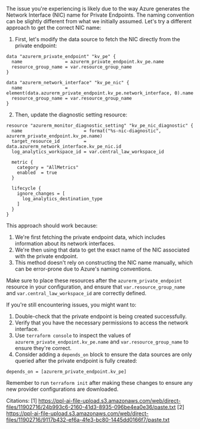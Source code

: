 The issue you're experiencing is likely due to the way Azure generates the Network Interface (NIC) name for Private Endpoints. The naming convention can be slightly different from what we initially assumed. Let's try a different approach to get the correct NIC name:

1. First, let's modify the data source to fetch the NIC directly from the private endpoint:

```hcl
data "azurerm_private_endpoint" "kv_pe" {
  name                = azurerm_private_endpoint.kv_pe.name
  resource_group_name = var.resource_group_name
}

data "azurerm_network_interface" "kv_pe_nic" {
  name                = element(data.azurerm_private_endpoint.kv_pe.network_interface, 0).name
  resource_group_name = var.resource_group_name
}
```

2. Then, update the diagnostic setting resource:

```hcl
resource "azurerm_monitor_diagnostic_setting" "kv_pe_nic_diagnostic" {
  name                       = format("%s-nic-diagnostic", azurerm_private_endpoint.kv_pe.name)
  target_resource_id         = data.azurerm_network_interface.kv_pe_nic.id
  log_analytics_workspace_id = var.central_law_workspace_id

  metric {
    category = "AllMetrics"
    enabled  = true
  }

  lifecycle {
    ignore_changes = [
      log_analytics_destination_type
    ]
  }
}
```

This approach should work because:

1. We're first fetching the private endpoint data, which includes information about its network interfaces.
2. We're then using that data to get the exact name of the NIC associated with the private endpoint.
3. This method doesn't rely on constructing the NIC name manually, which can be error-prone due to Azure's naming conventions.

Make sure to place these resources after the `azurerm_private_endpoint` resource in your configuration, and ensure that `var.resource_group_name` and `var.central_law_workspace_id` are correctly defined.

If you're still encountering issues, you might want to:

1. Double-check that the private endpoint is being created successfully.
2. Verify that you have the necessary permissions to access the network interface.
3. Use `terraform console` to inspect the values of `azurerm_private_endpoint.kv_pe.name` and `var.resource_group_name` to ensure they're correct.
4. Consider adding a `depends_on` block to ensure the data sources are only queried after the private endpoint is fully created:

```hcl
depends_on = [azurerm_private_endpoint.kv_pe]
```

Remember to run `terraform init` after making these changes to ensure any new provider configurations are downloaded.

Citations:
[1] https://ppl-ai-file-upload.s3.amazonaws.com/web/direct-files/11902716/24b993c6-2160-41d3-8935-096be4ea0e36/paste.txt
[2] https://ppl-ai-file-upload.s3.amazonaws.com/web/direct-files/11902716/9117b432-ef6a-4fe3-bc80-1445dd0166f7/paste.txt
